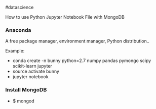 #datascience

How to use Python Jupyter Notebook File with MongoDB

### Anaconda

A free package manager, environment manager, Python distribution..

Example:

* conda create -n bunny python=2.7 numpy pandas pymongo scipy scikit-learn jupyter
* source activate bunny
* jupyter notebook

### Install MongoDB

* $ mongod